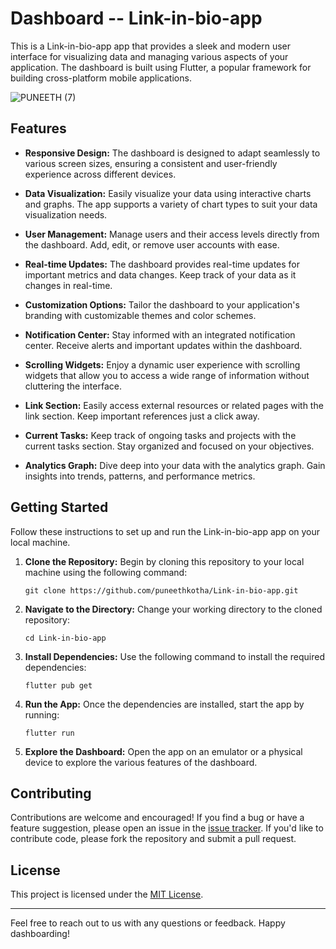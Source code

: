 # Dashboard -- Link-in-bio-app

This is a Link-in-bio-app app that provides a sleek and modern user interface for visualizing data and managing various aspects of your application. The dashboard is built using Flutter, a popular framework for building cross-platform mobile applications.

![PUNEETH (7)](https://github.com/puneethkotha/puneethkotha/assets/85823685/6f3ce8dd-ba1f-4610-a21e-657eb382140f)



## Features

- **Responsive Design:** The dashboard is designed to adapt seamlessly to various screen sizes, ensuring a consistent and user-friendly experience across different devices.

- **Data Visualization:** Easily visualize your data using interactive charts and graphs. The app supports a variety of chart types to suit your data visualization needs.

- **User Management:** Manage users and their access levels directly from the dashboard. Add, edit, or remove user accounts with ease.

- **Real-time Updates:** The dashboard provides real-time updates for important metrics and data changes. Keep track of your data as it changes in real-time.

- **Customization Options:** Tailor the dashboard to your application's branding with customizable themes and color schemes.

- **Notification Center:** Stay informed with an integrated notification center. Receive alerts and important updates within the dashboard.

- **Scrolling Widgets:** Enjoy a dynamic user experience with scrolling widgets that allow you to access a wide range of information without cluttering the interface.

- **Link Section:** Easily access external resources or related pages with the link section. Keep important references just a click away.

- **Current Tasks:** Keep track of ongoing tasks and projects with the current tasks section. Stay organized and focused on your objectives.

- **Analytics Graph:** Dive deep into your data with the analytics graph. Gain insights into trends, patterns, and performance metrics.



## Getting Started

Follow these instructions to set up and run the Link-in-bio-app app on your local machine.

1. **Clone the Repository:** Begin by cloning this repository to your local machine using the following command:

    ```
    git clone https://github.com/puneethkotha/Link-in-bio-app.git
    ```

2. **Navigate to the Directory:** Change your working directory to the cloned repository:

    ```
    cd Link-in-bio-app
    ```

3. **Install Dependencies:** Use the following command to install the required dependencies:

    ```
    flutter pub get
    ```

4. **Run the App:** Once the dependencies are installed, start the app by running:

    ```
    flutter run
    ```

5. **Explore the Dashboard:** Open the app on an emulator or a physical device to explore the various features of the dashboard.


## Contributing

Contributions are welcome and encouraged! If you find a bug or have a feature suggestion, please open an issue in the [issue tracker](https://github.com/puneethkotha/Link-in-bio-app/issues). If you'd like to contribute code, please fork the repository and submit a pull request.

## License

This project is licensed under the [MIT License](LICENSE.md).

---

Feel free to reach out to us with any questions or feedback. Happy dashboarding!
